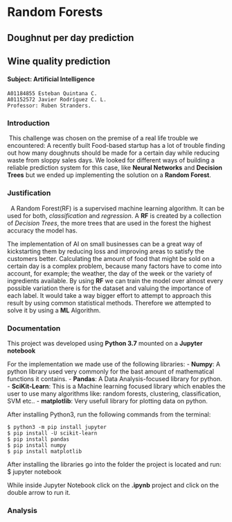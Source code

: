 # Random Forests
## Doughnut per day prediction
## Wine quality prediction
#### Subject: Artificial Intelligence

    A01184855 Esteban Quintana C.
    A01152572 Javier Rodríguez C. L.
    Professor: Ruben Stranders.

### Introduction
&nbsp;This challenge was chosen on the premise of a real life trouble we encountered: A recently built Food-based startup has a lot of trouble finding out how many doughnuts should be made for a certain day while reducing waste from sloppy sales days. We looked for different ways of building a reliable prediction system for this case, like **Neural Networks** and **Decision Trees** but we ended up implementing the solution on a **Random Forest**.

### Justification
&nbsp; A Random Forest(RF) is a supervised machine learning algorithm. It can be used for both, _classification_ and _regression_. A **RF** is created by a collection of _Decision Trees_, the more trees that are used in the forest the highest accuracy the model has.

The implementation of AI on small businesses can be a great way of kickstarting them by reducing loss and improving areas to satisfy the customers better.
Calculating the amount of food that might be sold on a certain day is a complex problem, because many factors have to come into account, for example; the weather, the day of the week or the variety of ingredients available. By using **RF** we can train the model over almost every possible variation there is for the dataset and valuing the importance of each label.
It would take a way bigger effort to attempt to approach this result by using common statistical methods. Therefore we attempted to solve it by using a **ML** Algorithm.


### Documentation
This project was developed using **Python 3.7** mounted on a **Jupyter notebook**

For the implementation we made use of the following libraries:
    - **Numpy**: A python library used very commonly for the bast amount of mathematical functions it contains.
    - **Pandas**: A Data Analysis-focused library for python.
    - **SciKit-Learn**: This is a Machine learning focused library which enables the user to use many algorithms like: random forests, clustering, classification, SVM etc..
    - **matplotlib**: Very usefull library for plotting data on python.

After installing Python3, run the following commands from the terminal:

    $ python3 -m pip install jupyter
    $ pip install -U scikit-learn
    $ pip install pandas
    $ pip install numpy
    $ pip install matplotlib

After installing the libraries go into the folder the project is located and run:
    $ jupyter notebook

While inside Jupyter Notebook click on the **.ipynb** project and click on the double arrow to run it.

### Analysis
